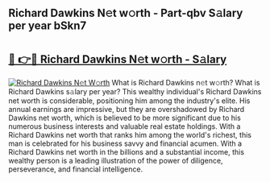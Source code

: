 ## Richard Dawkins N𝚎t w𝚘rth - Part-qbv S𝚊lary per year bSkn7

# <h2><a href="http://gc48hx.nevu.top/?p=Richard+Dawkins">🔗 👉🔴 Richard Dawkins N𝚎t w𝚘rth - S𝚊lary</a></h2>

[![Richard Dawkins N𝚎t W𝚘rth](https://i.imgur.com/Oavwk0R.jpeg)](http://gc48hx.nevu.top/?p=Richard+Dawkins)
What is Richard Dawkins n𝚎t w𝚘rth? What is Richard Dawkins s𝚊lary per year?
This wealthy individual's Richard Dawkins net worth is considerable, positioning him among the industry's elite. His annual earnings are impressive, but they are overshadowed by Richard Dawkins net worth, which is believed to be more significant due to his numerous business interests and valuable real estate holdings. With a Richard Dawkins net worth that ranks him among the world's richest, this man is celebrated for his business savvy and financial acumen. With a Richard Dawkins net worth in the billions and a substantial income, this wealthy person is a leading illustration of the power of diligence, perseverance, and financial intelligence.
